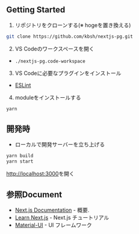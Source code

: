 ## Getting Started

1. リポジトリをクローンする(※ hogeを置き換える)
```bash
git clone https://github.com/kbsh/nextjs-pg.git
```

2. VS Codeのワークスペースを開く
- `./nextjs-pg.code-workspace`

3. VS Codeに必要なプラグインをインストール
- [ESLint](https://marketplace.visualstudio.com/items?itemName=dbaeumer.vscode-eslint)

4. moduleをインストールする
```bash
yarn
```

## 開発時
- ローカルで開発サーバーを立ち上げる

```bash
yarn build
yarn start
```

[http://localhost:3000](http://localhost:3000)を開く

## 参照Document

- [Next.js Documentation](https://nextjs.org/docs) - 概要.
- [Learn Next.js](https://nextjs.org/learn) - Next.js チュートリアル
- [Material-UI](https://material-ui.com/) - UI フレームワーク
